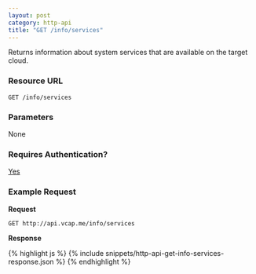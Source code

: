 ```yaml
---
layout: post
category: http-api
title: "GET /info/services"
---
```


Returns information about system services that are available on the target cloud.

### Resource URL

`GET /info/services`

### Parameters

None

### Requires Authentication?

[Yes](/http-api/authentication)

### Example Request

**Request**

`GET http://api.vcap.me/info/services`

**Response**

<div class="js example">
{% highlight js %}
{% include snippets/http-api-get-info-services-response.json %}
{% endhighlight %}
</div>
